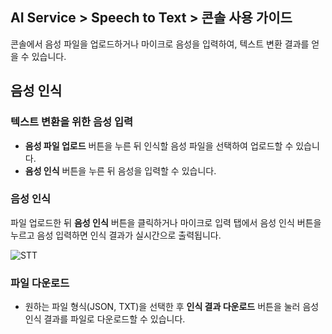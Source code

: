 ## AI Service > Speech to Text > 콘솔 사용 가이드

콘솔에서 음성 파일을 업로드하거나 마이크로 음성을 입력하여, 텍스트 변환 결과를 얻을 수 있습니다.

## 음성 인식

### 텍스트 변환을 위한 음성 입력

- **음성 파일 업로드** 버튼을 누른 뒤 인식할 음성 파일을 선택하여 업로드할 수 있습니다.
- **음성 인식** 버튼을 누른 뒤 음성을 입력할 수 있습니다.

### 음성 인식

파일 업로드한 뒤 **음성 인식** 버튼을 클릭하거나 마이크로 입력 탭에서 음성 인식 버튼을 누르고 음성 입력하면 인식 결과가 실시간으로 출력됩니다.

![STT](http://static.toastoven.net/prod_speech/stt_console_ko.png)

### 파일 다운로드

* 원하는 파일 형식(JSON, TXT)을 선택한 후 **인식 결과 다운로드** 버튼을 눌러 음성 인식 결과를 파일로 다운로드할 수 있습니다.
